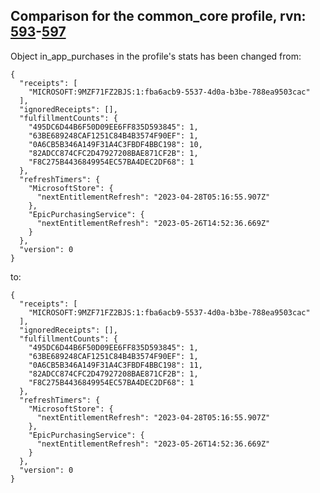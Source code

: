 ## Comparison for the common_core profile, rvn: [593](https://github.com/PRO100KatYT/FortniteProfileRevisions/tree/main/profiles/common_core/593%20common_core.json)-[597](https://github.com/PRO100KatYT/FortniteProfileRevisions/tree/main/profiles/common_core/597%20common_core.json)

Object in_app_purchases in the profile's stats has been changed from:

```
{
  "receipts": [
    "MICROSOFT:9MZF71FZ2BJS:1:fba6acb9-5537-4d0a-b3be-788ea9503cac"
  ],
  "ignoredReceipts": [],
  "fulfillmentCounts": {
    "495DC6D44B6F50D09EE6FF835D593845": 1,
    "63BE689248CAF1251C84B4B3574F90EF": 1,
    "0A6CB5B346A149F31A4C3FBDF4BBC198": 10,
    "82ADCC874CFC2D47927208BAE871CF2B": 1,
    "F8C275B4436849954EC57BA4DEC2DF68": 1
  },
  "refreshTimers": {
    "MicrosoftStore": {
      "nextEntitlementRefresh": "2023-04-28T05:16:55.907Z"
    },
    "EpicPurchasingService": {
      "nextEntitlementRefresh": "2023-05-26T14:52:36.669Z"
    }
  },
  "version": 0
}
```

to:

```
{
  "receipts": [
    "MICROSOFT:9MZF71FZ2BJS:1:fba6acb9-5537-4d0a-b3be-788ea9503cac"
  ],
  "ignoredReceipts": [],
  "fulfillmentCounts": {
    "495DC6D44B6F50D09EE6FF835D593845": 1,
    "63BE689248CAF1251C84B4B3574F90EF": 1,
    "0A6CB5B346A149F31A4C3FBDF4BBC198": 11,
    "82ADCC874CFC2D47927208BAE871CF2B": 1,
    "F8C275B4436849954EC57BA4DEC2DF68": 1
  },
  "refreshTimers": {
    "MicrosoftStore": {
      "nextEntitlementRefresh": "2023-04-28T05:16:55.907Z"
    },
    "EpicPurchasingService": {
      "nextEntitlementRefresh": "2023-05-26T14:52:36.669Z"
    }
  },
  "version": 0
}
```

<br><br>
